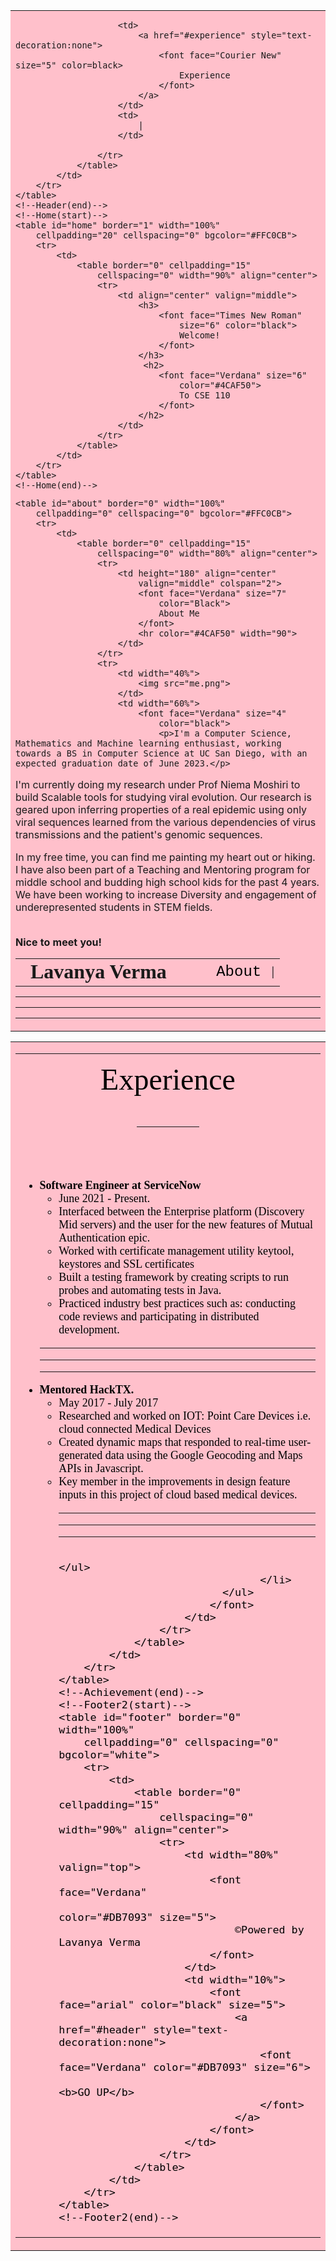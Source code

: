 <!DOCTYPE html>
<html lang="en">
<head>
    <meta charset="UTF-8">
    <meta name="viewport" content=
        "width=device-width, initial-scale=1.0">
    <title>Lavanya's User Page</title>
</head>
 
<body>
    <!--Header(start)-->
    <table id="header" border="0" width="100%"
        cellpadding="0" cellspacing="0" bgcolor="#FFC0CB">
        <tr>
            <td>
                <table border="0" cellpadding="15"
                    cellspacing="0" width="90%" align="center">
                    <tr>
                        <td>
                        </td>
                        <td>
                            <font face="Comic sans MS" size="6">
                                <b>Lavanya Verma</b>
                            </font>
                        </td>
                        <td width="15%">       
                        </td>
                        <td>
                            <a href="#about" style="text-decoration:none">
                                <font face="Courier New" size="5" color=black>
                                    About
                                </font>
                            </a>
                        </td>
                        <td>
                            |
                        </td>
                    
                        <td>
                            <a href="#experience" style="text-decoration:none">
                                <font face="Courier New" size="5" color=black>
                                    Experience
                                </font>
                            </a>
                        </td>
                        <td>
                            |
                        </td>
                   
                    </tr>
                </table>
            </td>
        </tr>
    </table>
    <!--Header(end)-->
    <!--Home(start)-->
    <table id="home" border="1" width="100%"
        cellpadding="20" cellspacing="0" bgcolor="#FFC0CB">
        <tr>
            <td>
                <table border="0" cellpadding="15"
                    cellspacing="0" width="90%" align="center">
                    <tr>
                        <td align="center" valign="middle">
                            <h3>
                                <font face="Times New Roman"
                                    size="6" color="black">
                                    Welcome!
                                </font>
                            </h3>
                             <h2>
                                <font face="Verdana" size="6"
                                    color="#4CAF50">
                                    To CSE 110
                                </font>
                            </h2>
                        </td>
                    </tr>
                </table>
            </td>
        </tr>
    </table>
    <!--Home(end)-->
<!--About(start)-->
    <table id="about" border="0" width="100%"
        cellpadding="0" cellspacing="0" bgcolor="#FFC0CB">
        <tr>
            <td>
                <table border="0" cellpadding="15"
                    cellspacing="0" width="80%" align="center">
                    <tr>
                        <td height="180" align="center"
                            valign="middle" colspan="2">
                            <font face="Verdana" size="7"
                                color="Black">
                                About Me
                            </font>
                            <hr color="#4CAF50" width="90">
                        </td>
                    </tr>
                    <tr>
                        <td width="40%">
                            <img src="me.png">
                        </td>
                        <td width="60%">
                            <font face="Verdana" size="4"
                                color="black">
                                <p>I'm a Computer Science, Mathematics and Machine learning enthusiast, working towards a BS in Computer Science at UC San Diego, with an expected graduation date of June 2023.</p>
<p> I'm currently doing my research under Prof Niema Moshiri to build Scalable tools for studying viral evolution. Our research is geared upon inferring properties of a real epidemic
using only viral sequences learned from the various dependencies of virus transmissions and the patient's genomic sequences.  </p> <p> In my free time, you can find me painting my heart out or hiking. I have also been part of a Teaching and Mentoring program for middle school and budding high school kids for the past 4 years. We have been working to increase Diversity and engagement of underepresented students in STEM fields. </p>
                                <br>
                                <b>Nice to meet you!</b>
                            </font>
                        </td>
                    </tr>
                </table>
                <hr color="black">
                <hr color="black">
                <hr color="black">
            </td>
        </tr>
    </table>
    <!--About(end)-->
    <!--Achievement(start)-->
    <table id="experience" border="0" width="100%"
        cellpadding="0" cellspacing="0" bgcolor="pink">
        <tr>
            <td>
                <table border="0" cellpadding="15"
                    cellspacing="0" width="80%" align="center">
                    <tr>
                        <td height="180" align="center" valign="middle">
                            <font face="Verdana" size="7" color="black">
                                Experience
                                <hr color="black" width="100">
                            </font>
                        </td>
                    </tr>
                    <tr>
                        <td>
                            <font face="Verdana" size="4" color="black">
                                <ul>
                                    <li>
                                        <b>Software Engineer at ServiceNow</b>
                                        <ul>
                                            <li>
                                                June 2021 - Present.
                                            </li>
                                            <li>
                                              Interfaced between the Enterprise platform (Discovery Mid servers) and the user for the new features of Mutual Authentication epic.
                                              </li>
<li>Worked with certificate management utility keytool, keystores and SSL certificates </li>
<li>Built a testing framework by creating scripts to run probes and automating tests in Java. </li>
<li>Practiced industry best practices such as: conducting code reviews and participating in distributed development.   </li>                                        </ul>
                                    </li>
                                    <li>
                                        <hr color="black">
                                        <hr color="black">
                                        <hr color="black">
                                        <b>Mentored HackTX.</b>
                                        <ul>
                                           <li>
                                                May 2017 - July 2017 </li>
                                            <li> Researched and worked on IOT: Point Care Devices i.e.
cloud connected Medical Devices</li>
                                <li> Created dynamic maps that responded to real-time user-generated data using the Google Geocoding and Maps APIs in Javascript.</li>    
                                <li> Key member in the improvements in design feature
					inputs in this project of cloud based medical devices. </li>
                                            <hr color="black">
                                            <hr color="black">
                                            <hr color="black">
                                         
                                        </ul>
                                    </li>
                              </ul>
                            </font>
                        </td>
                    </tr>
                </table>
            </td>
        </tr>
    </table>
    <!--Achievement(end)--> 
    <!--Footer2(start)-->
    <table id="footer" border="0" width="100%"
        cellpadding="0" cellspacing="0" bgcolor="white">
        <tr>
            <td>
                <table border="0" cellpadding="15"
                    cellspacing="0" width="90%" align="center">
                    <tr>
                        <td width="80%" valign="top">
                            <font face="Verdana"
                                color="#DB7093" size="5">
                                ©Powered by Lavanya Verma
                            </font>
                        </td>
                        <td width="10%">
                            <font face="arial" color="black" size="5">
                                <a href="#header" style="text-decoration:none">
                                    <font face="Verdana" color="#DB7093" size="6">
                                        <b>GO UP</b>
                                    </font>
                                </a>
                            </font>
                        </td>
                    </tr>
                </table>
            </td>
        </tr>
    </table>
    <!--Footer2(end)-->
 
</body>
 
</html>
